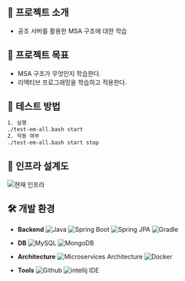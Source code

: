 ## 🎫 프로젝트 소개
- 공조 서버를 활용한 MSA 구조에 대한 학습 

## 🥅 프로젝트 목표
- MSA 구조가 무엇인지 학습한다.
- 리액티브 프로그래밍을 학습하고 적용한다.

## 📝 테스트 방법
```bash
1. 실행
./test-em-all.bash start
2. 작동 여부
./test-em-all.bash start stop
```

  
## 🚧 인프라 설계도 
![현재 인프라](https://github.com/user-attachments/assets/c912583c-8e3b-4806-92dc-d73b1333ef8a)


## 🛠️ 개발 환경
- **Backend**
  ![Java](https://img.shields.io/badge/java17-%23ED8B00.svg?style=for-the-badge&logo=openjdk&logoColor=white) 
  ![Spring Boot](https://img.shields.io/badge/spring%20Boot-%236DB33F.svg?style=for-the-badge&logo=springboot&logoColor=white) 
  ![Spring JPA](https://img.shields.io/badge/spring%20JPA-%236DB33F.svg?style=for-the-badge&logo=spring&logoColor=white) 
  ![Gradle](https://img.shields.io/badge/Gradle-02303A.svg?style=for-the-badge&logo=gradle&logoColor=white)
  
- **DB**
  ![MySQL](https://img.shields.io/badge/mysql-4479A1.svg?style=for-the-badge&logo=mysql&logoColor=white)
  ![MongoDB](https://img.shields.io/badge/MongoDB-%234ea94b.svg?style=for-the-badge&logo=mongodb&logoColor=white)
  
- **Architecture**
  ![Microservices Architecture](https://img.shields.io/badge/MSA-000000.svg?style=for-the-badge&logo=architecture&logoColor=white) 
  ![Docker](https://img.shields.io/badge/Docker-2496ED.svg?style=for-the-badge&logo=docker&logoColor=white)

- **Tools**
  ![Github](https://img.shields.io/badge/Github-181717.svg?style=for-the-badge&logo=github&logoColor=white)
  ![intellij IDE](https://img.shields.io/badge/intellij%20IDE-181717.svg?style=for-the-badge&logo=intellijidea&logoColor=white)

